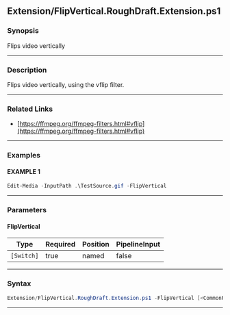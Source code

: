 
Extension/FlipVertical.RoughDraft.Extension.ps1
-----------------------------------------------
### Synopsis
Flips video vertically

---
### Description

Flips video vertically, using the vflip filter.

---
### Related Links
* [https://ffmpeg.org/ffmpeg-filters.html#vflip](https://ffmpeg.org/ffmpeg-filters.html#vflip)



---
### Examples
#### EXAMPLE 1
```PowerShell
Edit-Media -InputPath .\TestSource.gif -FlipVertical
```

---
### Parameters
#### **FlipVertical**




|Type      |Required|Position|PipelineInput|
|----------|--------|--------|-------------|
|`[Switch]`|true    |named   |false        |



---
### Syntax
```PowerShell
Extension/FlipVertical.RoughDraft.Extension.ps1 -FlipVertical [<CommonParameters>]
```
---




